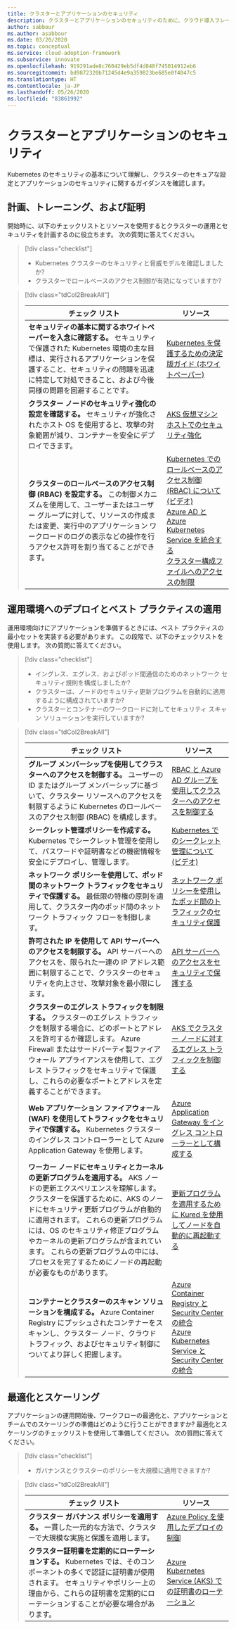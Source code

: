```yaml
---
title: クラスターとアプリケーションのセキュリティ
description: クラスターとアプリケーションのセキュリティのために、クラウド導入フレームワークでの Kubernetes について説明します。
author: sabbour
ms.author: asabbour
ms.date: 03/20/2020
ms.topic: conceptual
ms.service: cloud-adoption-framework
ms.subservice: innovate
ms.openlocfilehash: 919291ade8c760429eb5df4d848f745014912eb6
ms.sourcegitcommit: bd9872320b71245d4e9a359823be685e0f4047c5
ms.translationtype: HT
ms.contentlocale: ja-JP
ms.lasthandoff: 05/26/2020
ms.locfileid: "83861992"
---
```

<!-- cSpell:ignore asabbour sabbour kured -->

# <a name="cluster-and-application-security"></a>クラスターとアプリケーションのセキュリティ

Kubernetes のセキュリティの基本について理解し、クラスターのセキュアな設定とアプリケーションのセキュリティに関するガイダンスを確認します。

## <a name="plan-train-and-proof"></a>計画、トレーニング、および証明

開始時に、以下のチェックリストとリソースを使用するとクラスターの運用とセキュリティを計画するのに役立ちます。 次の質問に答えてください。

> [!div class="checklist"]
>
> - Kubernetes クラスターのセキュリティと脅威モデルを確認しましたか?
> - クラスターでロールベースのアクセス制御が有効になっていますか?

<!-- markdownlint-disable MD033 -->

> [!div class="tdCol2BreakAll"]
>
> | チェック リスト  | リソース |
> |------------------------------------------------------------------|-----------------------------------------------------------------|
> | **セキュリティの基本に関するホワイトペーパーを入念に確認する。** セキュリティで保護された Kubernetes 環境の主な目標は、実行されるアプリケーションを保護すること、セキュリティの問題を迅速に特定して対処できること、および今後同様の問題を回避することです。 | [Kubernetes を保護するための決定版ガイド (ホワイトペーパー)](https://clouddamcdnprodep.azureedge.net/gdc/gdc8LXmoZ/original)     |
> | **クラスター ノードのセキュリティ強化の設定を確認する。** セキュリティが強化されたホスト OS を使用すると、攻撃の対象範囲が減り、コンテナーを安全にデプロイできます。 | [AKS 仮想マシン ホストでのセキュリティ強化](https://docs.microsoft.com/azure/aks/security-hardened-vm-host-image)     |
> | **クラスターのロールベースのアクセス制御 (RBAC) を設定する。** この制御メカニズムを使用して、ユーザーまたはユーザー グループに対して、リソースの作成または変更、実行中のアプリケーション ワークロードのログの表示などの操作を行うアクセス許可を割り当てることができます。 | [Kubernetes でのロールベースのアクセス制御 (RBAC) について (ビデオ)](https://www.youtube.com/watch?v=G3R24JSlGjY&list=PLLasX02E8BPCrIhFrc_ZiINhbRkYMKdPT&index=12) <br> [Azure AD と Azure Kubernetes Service を統合する](https://docs.microsoft.com/azure/aks/azure-ad-integration) <br> [クラスター構成ファイルへのアクセスの制限](https://docs.microsoft.com/azure/aks/control-kubeconfig-access)   |

## <a name="deploy-to-production-and-apply-best-practices"></a>運用環境へのデプロイとベスト プラクティスの適用

運用環境向けにアプリケーションを準備するときには、ベスト プラクティスの最小セットを実装する必要があります。 この段階で、以下のチェックリストを使用します。 次の質問に答えてください。

> [!div class="checklist"]
>
> - イングレス、エグレス、およびポッド間通信のためのネットワーク セキュリティ規則を構成しましたか?
> - クラスターは、ノードのセキュリティ更新プログラムを自動的に適用するように構成されていますか?
> - クラスターとコンテナーのワークロードに対してセキュリティ スキャン ソリューションを実行していますか?

<!-- markdownlint-disable MD033 -->

> [!div class="tdCol2BreakAll"]
>
> | チェック リスト  | リソース |
> |------------------------------------------------------------------|-----------------------------------------------------------------|
> | **グループ メンバーシップを使用してクラスターへのアクセスを制御する。** ユーザーの ID またはグループ メンバーシップに基づいて、クラスター リソースへのアクセスを制限するように Kubernetes のロールベースのアクセス制御 (RBAC) を構成します。 | [RBAC と Azure AD グループを使用してクラスターへのアクセスを制御する](https://docs.microsoft.com/azure/aks/azure-ad-rbac)    |
> | **シークレット管理ポリシーを作成する。** Kubernetes でシークレット管理を使用して、パスワードや証明書などの機密情報を安全にデプロイし、管理します。 | [Kubernetes でのシークレット管理について (ビデオ)](https://www.youtube.com/watch?v=KmhM33j5WYk&list=PLLasX02E8BPCrIhFrc_ZiINhbRkYMKdPT&index=10) |
> | **ネットワーク ポリシーを使用して、ポッド間のネットワーク トラフィックをセキュリティで保護する。** 最低限の特権の原則を適用して、クラスター内のポッド間のネットワーク トラフィック フローを制御します。 | [ネットワーク ポリシーを使用したポッド間のトラフィックのセキュリティ保護](https://docs.microsoft.com/azure/aks/use-network-policies) |
> | **許可された IP を使用して API サーバーへのアクセスを制限する。** API サーバーへのアクセスを、限られた一連の IP アドレス範囲に制限することで、クラスターのセキュリティを向上させ、攻撃対象を最小限にします。 | [API サーバーへのアクセスをセキュリティで保護する](https://docs.microsoft.com/azure/aks/api-server-authorized-ip-ranges) |
> | **クラスターのエグレス トラフィックを制限する。** クラスターのエグレス トラフィックを制限する場合に、どのポートとアドレスを許可するか確認します。 Azure Firewall またはサードパーティ製ファイアウォール アプライアンスを使用して、エグレス トラフィックをセキュリティで保護し、これらの必要なポートとアドレスを定義することができます。 | [AKS でクラスター ノードに対するエグレス トラフィックを制御する](https://docs.microsoft.com/azure/aks/limit-egress-traffic) |
> | **Web アプリケーション ファイアウォール (WAF) を使用してトラフィックをセキュリティで保護する。** Kubernetes クラスターのイングレス コントローラーとして Azure Application Gateway を使用します。  | [Azure Application Gateway をイングレス コントローラーとして構成する](https://docs.microsoft.com/azure/application-gateway/ingress-controller-overview)    |
> | **ワーカー ノードにセキュリティとカーネルの更新プログラムを適用する。** AKS ノードの更新エクスペリエンスを理解します。 クラスターを保護するために、AKS のノードにセキュリティ更新プログラムが自動的に適用されます。 これらの更新プログラムには、OS のセキュリティ修正プログラムやカーネルの更新プログラムが含まれています。 これらの更新プログラムの中には、プロセスを完了するためにノードの再起動が必要なものがあります。 | [更新プログラムを適用するために Kured を使用してノードを自動的に再起動する](https://docs.microsoft.com/azure/aks/node-updates-kured) |
> | **コンテナーとクラスターのスキャン ソリューションを構成する。** Azure Container Registry にプッシュされたコンテナーをスキャンし、クラスター ノード、クラウド トラフィック、およびセキュリティ制御についてより詳しく把握します。 | [Azure Container Registry と Security Center の統合](https://docs.microsoft.com/azure/security-center/azure-container-registry-integration) <br> [Azure Kubernetes Service と Security Center の統合](https://docs.microsoft.com/azure/security-center/azure-kubernetes-service-integration)  |

## <a name="optimize-and-scale"></a>最適化とスケーリング

アプリケーションの運用開始後、ワークフローの最適化と、アプリケーションとチームでのスケーリングの準備はどのように行うことができますか? 最適化とスケーリングのチェックリストを使用して準備してください。 次の質問に答えてください。

> [!div class="checklist"]
>
> - ガバナンスとクラスターのポリシーを大規模に適用できますか?

<!-- markdownlint-disable MD033 -->

> [!div class="tdCol2BreakAll"]
>
> | チェック リスト  | リソース |
> |------------------------------------------------------------------|-----------------------------------------------------------------|
> | **クラスター ガバナンス ポリシーを適用する。** 一貫した一元的な方法で、クラスターで大規模な実施と保護を適用します。 | [Azure Policy を使用したデプロイの制御](https://docs.microsoft.com/azure/governance/policy/concepts/rego-for-aks)    |
> | **クラスター証明書を定期的にローテーションする。** Kubernetes では、そのコンポーネントの多くで認証に証明書が使用されます。 セキュリティやポリシー上の理由から、これらの証明書を定期的にローテーションすることが必要な場合があります。 | [Azure Kubernetes Service (AKS) での証明書のローテーション](https://docs.microsoft.com/azure/aks/certificate-rotation)    |
